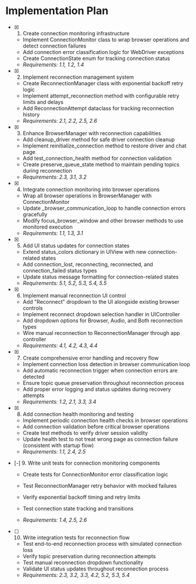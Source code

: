 # Implementation Plan

- [x] 1. Create connection monitoring infrastructure


  - Implement ConnectionMonitor class to wrap browser operations and detect connection failures
  - Add connection error classification logic for WebDriver exceptions
  - Create ConnectionState enum for tracking connection status
  - _Requirements: 1.1, 1.2, 1.4_

- [x] 2. Implement reconnection management system


  - Create ReconnectionManager class with exponential backoff retry logic
  - Implement attempt_reconnection method with configurable retry limits and delays
  - Add ReconnectionAttempt dataclass for tracking reconnection history
  - _Requirements: 2.1, 2.2, 2.5, 2.6_

- [x] 3. Enhance BrowserManager with reconnection capabilities


  - Add cleanup_driver method for safe driver connection cleanup
  - Implement reinitialize_connection method to restore driver and chat page
  - Add test_connection_health method for connection validation
  - Create preserve_queue_state method to maintain pending topics during reconnection
  - _Requirements: 2.3, 3.1, 3.2_

- [x] 4. Integrate connection monitoring into browser operations


  - Wrap all browser operations in BrowserManager with ConnectionMonitor
  - Update _browser_communication_loop to handle connection errors gracefully
  - Modify focus_browser_window and other browser methods to use monitored execution
  - _Requirements: 1.1, 1.3, 3.1_

- [x] 5. Add UI status updates for connection states


  - Extend status_colors dictionary in UIView with new connection-related states
  - Add connection_lost, reconnecting, reconnected, and connection_failed status types
  - Update status message formatting for connection-related states
  - _Requirements: 5.1, 5.2, 5.3, 5.4, 5.5_

- [x] 6. Implement manual reconnection UI control


  - Add "Reconnect" dropdown to the UI alongside existing browser controls
  - Implement reconnect dropdown selection handler in UIController
  - Add dropdown options for Browser, Audio, and Both reconnection types
  - Wire manual reconnection to ReconnectionManager through app controller
  - _Requirements: 4.1, 4.2, 4.3, 4.4_

- [x] 7. Create comprehensive error handling and recovery flow


  - Implement connection loss detection in browser communication loop
  - Add automatic reconnection trigger when connection errors are detected
  - Ensure topic queue preservation throughout reconnection process
  - Add proper error logging and status updates during recovery attempts
  - _Requirements: 1.2, 2.1, 3.3, 3.4_

- [x] 8. Add connection health monitoring and testing
  - Implement periodic connection health checks in browser operations
  - Add connection validation before critical browser operations
  - Create test methods to verify driver session validity
  - Update health test to not treat wrong page as connection failure (consistent with startup flow)
  - _Requirements: 1.1, 2.4, 2.5_

- [-] 9. Write unit tests for connection monitoring components

  - Create tests for ConnectionMonitor error classification logic


  - Test ReconnectionManager retry behavior with mocked failures
  - Verify exponential backoff timing and retry limits
  - Test connection state tracking and transitions
  - _Requirements: 1.4, 2.5, 2.6_

- [ ] 10. Write integration tests for reconnection flow
  - Test end-to-end reconnection process with simulated connection loss
  - Verify topic preservation during reconnection attempts
  - Test manual reconnection dropdown functionality
  - Validate UI status updates throughout reconnection process
  - _Requirements: 2.3, 3.2, 3.3, 4.2, 5.2, 5.3, 5.4_